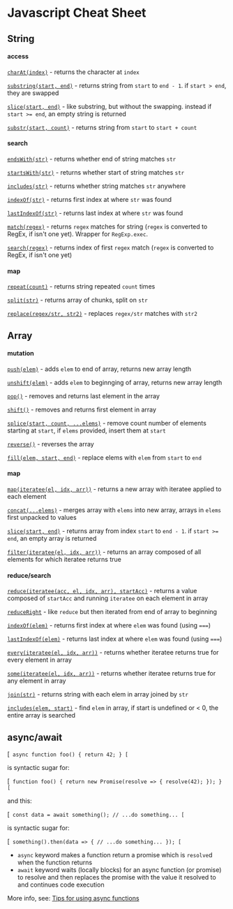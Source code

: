 # Javascript Cheat Sheet

## String

#### access

[`charAt(index)`](https://developer.mozilla.org/en-US/docs/Web/JavaScript/Reference/Global_Objects/String/charAt) - returns the character at `index`

[`substring(start, end)`](https://developer.mozilla.org/en-US/docs/Web/JavaScript/Reference/Global_Objects/String/substring) - returns string from `start` to `end - 1`. if `start > end`, they are swapped

[`slice(start, end)`](https://developer.mozilla.org/en-US/docs/Web/JavaScript/Reference/Global_Objects/String/slice) - like substring, but without the swapping. instead if `start >= end`, an empty string is returned

[`substr(start, count)`](https://developer.mozilla.org/en-US/docs/Web/JavaScript/Reference/Global_Objects/String/substr) - returns string from `start` to `start + count`

#### search

[`endsWith(str)`](https://developer.mozilla.org/en-US/docs/Web/JavaScript/Reference/Global_Objects/String/endsWith) - returns whether end of string matches `str`

[`startsWith(str)`](https://developer.mozilla.org/en-US/docs/Web/JavaScript/Reference/Global_Objects/String/startsWith) - returns whether start of string matches `str`

[`includes(str)`](https://developer.mozilla.org/en-US/docs/Web/JavaScript/Reference/Global_Objects/String/includes) - returns whether string matches `str` anywhere


[`indexOf(str)`](https://developer.mozilla.org/en-US/docs/Web/JavaScript/Reference/Global_Objects/String/indexOf) - returns first index at where `str` was found

[`lastIndexOf(str)`](https://developer.mozilla.org/en-US/docs/Web/JavaScript/Reference/Global_Objects/String/lastIndexOf) - returns last index at where `str` was found


[`match(regex)`](https://developer.mozilla.org/en-US/docs/Web/JavaScript/Reference/Global_Objects/String/match) - returns `regex` matches for string (`regex` is converted to RegEx, if isn't one yet). Wrapper for `RegExp.exec`.

[`search(regex)`](https://developer.mozilla.org/en-US/docs/Web/JavaScript/Reference/Global_Objects/String/search) - returns index of first `regex` match (`regex` is converted to RegEx, if isn't one yet)

#### map

[`repeat(count)`](https://developer.mozilla.org/en-US/docs/Web/JavaScript/Reference/Global_Objects/String/repeat) - returns string repeated `count` times

[`split(str)`](https://developer.mozilla.org/en-US/docs/Web/JavaScript/Reference/Global_Objects/String/split) - returns array of chunks, split on `str`

[`replace(regex/str, str2)`](https://developer.mozilla.org/en-US/docs/Web/JavaScript/Reference/Global_Objects/String/replace) - replaces `regex/str` matches with `str2`

## Array

#### mutation

[`push(elem)`](https://developer.mozilla.org/en-US/docs/Web/JavaScript/Reference/Global_Objects/Array/push) - adds `elem` to end of array, returns new array length

[`unshift(elem)`](https://developer.mozilla.org/en-US/docs/Web/JavaScript/Reference/Global_Objects/Array/unshift) - adds `elem` to beginnging of array, returns new array length

[`pop()`](https://developer.mozilla.org/en-US/docs/Web/JavaScript/Reference/Global_Objects/Array/pop) - removes and returns last element in the array

[`shift()`](https://developer.mozilla.org/en-US/docs/Web/JavaScript/Reference/Global_Objects/Array/shift) - removes and returns first element in array

[`splice(start, count, ...elems)`](https://developer.mozilla.org/en-US/docs/Web/JavaScript/Reference/Global_Objects/Array/splice) - remove count number of elements starting at `start`, if `elems` provided, insert them at `start`

[`reverse()`](https://developer.mozilla.org/en-US/docs/Web/JavaScript/Reference/Global_Objects/Array/reverse) - reverses the array

[`fill(elem, start, end)`](https://developer.mozilla.org/en-US/docs/Web/JavaScript/Reference/Global_Objects/Array/fill) - replace elems with `elem` from `start` to `end`

#### map

[`map(iteratee(el, idx, arr))`](https://developer.mozilla.org/en-US/docs/Web/JavaScript/Reference/Global_Objects/Array/map) - returns a new array with iteratee applied to each element

[`concat(...elems)`](https://developer.mozilla.org/en-US/docs/Web/JavaScript/Reference/Global_Objects/Array/concat) - merges array with `elems` into new array, arrays in `elems` first unpacked to values

[`slice(start, end)`](https://developer.mozilla.org/en-US/docs/Web/JavaScript/Reference/Global_Objects/Array/slice) - returns array from index `start` to `end - 1`. if `start >= end`, an empty array is returned

[`filter(iteratee(el, idx, arr))`](https://developer.mozilla.org/en-US/docs/Web/JavaScript/Reference/Global_Objects/Array/filter) - returns an array composed of all elements for which iteratee returns true

#### reduce/search

[`reduce(iteratee(acc, el, idx, arr), startAcc)`](https://developer.mozilla.org/en-US/docs/Web/JavaScript/Reference/Global_Objects/Array/reduce) - returns a value composed of `startAcc` and running `iteratee` on each element in array

[`reduceRight`](https://developer.mozilla.org/en-US/docs/Web/JavaScript/Reference/Global_Objects/Array/reduceRight) - like `reduce` but then iterated from end of array to beginning

[`indexOf(elem)`](https://developer.mozilla.org/en-US/docs/Web/JavaScript/Reference/Global_Objects/Array/indexOf) - returns first index at where `elem` was found (using `===`)

[`lastIndexOf(elem)`](https://developer.mozilla.org/en-US/docs/Web/JavaScript/Reference/Global_Objects/Array/lastIndexOf) - returns last index at where `elem` was found (using `===`)

[`every(iteratee(el, idx, arr))`](https://developer.mozilla.org/en-US/docs/Web/JavaScript/Reference/Global_Objects/Array/every) - returns whether iteratee returns true for every element in array

[`some(iteratee(el, idx, arr))`](https://developer.mozilla.org/en-US/docs/Web/JavaScript/Reference/Global_Objects/Array/some) - returns whether iteratee returns true for any element in array

[`join(str)`](https://developer.mozilla.org/en-US/docs/Web/JavaScript/Reference/Global_Objects/Array/join) - returns string with each elem in array joined by `str`

[`includes(elem, start)`](https://developer.mozilla.org/en-US/docs/Web/JavaScript/Reference/Global_Objects/Array/includes) - find `elem` in array, if start is undefined or < 0, the entire array is searched

## async/await

[```
async function foo() {
    return 42;
}
[```

is syntactic sugar for:

[```
function foo() {
    return new Promise(resolve => {
        resolve(42);
    });
}
[```

and this:

[```
const data = await something();
// ...do something...
[```

is syntactic sugar for:

[```
something().then(data => {
    // ...do something...
});
[```

- `async` keyword makes a function return a promise which is `resolve`d when the function returns
- `await` keyword waits (locally blocks) for an async function (or promise) to resolve and then replaces the promise with the value it resolved to and continues code execution

More info, see: [Tips for using async functions](http://2ality.com/2016/10/async-function-tips.html)
